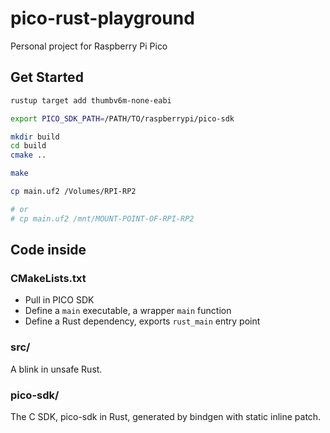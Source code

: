 # pico-rust-playground
Personal project for Raspberry Pi Pico

## Get Started

```sh
rustup target add thumbv6m-none-eabi

export PICO_SDK_PATH=/PATH/TO/raspberrypi/pico-sdk

mkdir build
cd build
cmake ..

make

cp main.uf2 /Volumes/RPI-RP2

# or
# cp main.uf2 /mnt/MOUNT-POINT-OF-RPI-RP2
```

## Code inside

### CMakeLists.txt

- Pull in PICO SDK
- Define a `main` executable, a wrapper `main` function
- Define a Rust dependency, exports `rust_main` entry point

### src/

A blink in unsafe Rust.

### pico-sdk/

The C SDK, pico-sdk in Rust, generated by bindgen with static inline patch.
